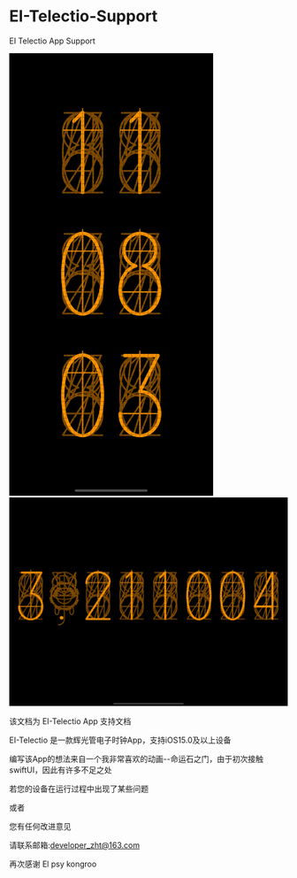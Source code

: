 # EI-Telectio-Support
EI Telectio App Support 


![Alt text](<assets/ iPhone.png>)
![Alt text](<assets/iPad Pro.png>)

该文档为 EI-Telectio App 支持文档

EI-Telectio 是一款辉光管电子时钟App，支持iOS15.0及以上设备

编写该App的想法来自一个我非常喜欢的动画--命运石之门，由于初次接触 swiftUI，因此有许多不足之处

若您的设备在运行过程中出现了某些问题

或者

您有任何改进意见

请联系邮箱:developer_zht@163.com

再次感谢 El psy kongroo